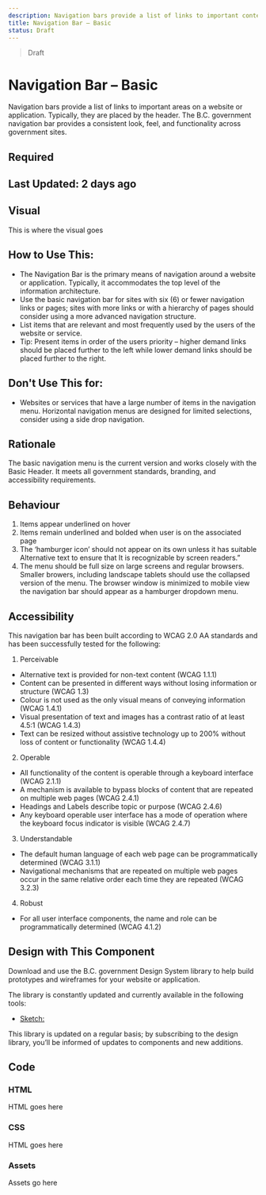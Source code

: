 ```yaml
---
description: Navigation bars provide a list of links to important content on a website or application. Typically they are placed in the header.
title: Navigation Bar – Basic
status: Draft
---
```

> Draft

# Navigation Bar – Basic
Navigation bars provide a list of links to important areas on a website or application. Typically, they are placed by the header. The B.C. government navigation bar provides a consistent look, feel, and functionality across government sites.

## Required

## Last Updated: 2 days ago

## Visual
  This is where the visual goes

## How to Use This:
* The Navigation Bar is the primary means of navigation around a website or application. Typically, it accommodates the top level of the information architecture.
* Use the basic navigation bar for sites with six (6) or fewer navigation links or pages; sites with more links or with a hierarchy of pages should consider using a more advanced navigation structure.
* List items that are relevant and most frequently used by the users of the website or service.
* Tip: Present items in order of the users priority – higher demand links should be placed further to the left while lower demand links should be placed further to the right.

## Don't Use This for:
* Websites or services that have a large number of items in the navigation menu. Horizontal navigation menus are designed for limited selections, consider using a side drop navigation.

## Rationale
The basic navigation menu is the current version and works closely with the Basic Header. It meets all government standards, branding, and accessibility requirements.

## Behaviour
1.	Items appear underlined on hover
2.	Items remain underlined and bolded when user is on the associated page
3.	The ‘hamburger icon’ should not appear on its own unless it has suitable Alternative text to ensure that It is recognizable by screen readers.”
4.	The menu should be full size on large screens and regular browsers. Smaller browers, including landscape tablets should use the collapsed version of the menu. The browser window is minimized to mobile view the navigation bar should appear as a hamburger dropdown menu.

## Accessibility
This navigation bar has been built according to WCAG 2.0 AA standards and has been successfully tested for the following:
1.	Perceivable
* Alternative text is provided for non-text content (WCAG 1.1.1)
* Content can be presented in different ways without losing information or structure (WCAG 1.3)
* Colour is not used as the only visual means of conveying information (WCAG 1.4.1)
* Visual presentation of text and images has a contrast ratio of at least 4.5:1 (WCAG 1.4.3)
* Text can be resized without assistive technology up to 200% without loss of content or functionality (WCAG 1.4.4)

2.	Operable
* All functionality of the content is operable through a keyboard interface (WCAG 2.1.1)
* A mechanism is available to bypass blocks of content that are repeated on multiple web pages (WCAG 2.4.1)
* Headings and Labels describe topic or purpose (WCAG 2.4.6)
* Any keyboard operable user interface has a mode of operation where the keyboard focus indicator is visible (WCAG  2.4.7)

3.	Understandable
* The default human language of each web page can be programmatically determined (WCAG 3.1.1)
* Navigational mechanisms that are repeated on multiple web pages occur in the same relative order each time they are repeated (WCAG 3.2.3)

4.	Robust
* For all user interface components, the name and role can be programmatically determined (WCAG 4.1.2)

## Design with This Component
Download and use the B.C. government Design System library to help build prototypes and wireframes for your website or application.

The library is constantly updated and currently available in the following tools:

* [Sketch:](https://sketch.cloud/s/Q0bkG)

This library is updated on a regular basis; by subscribing to the design library, you’ll be informed of updates to components and new additions.

## Code
### HTML
  HTML goes here
### CSS
  HTML goes here
### Assets
  Assets go here

